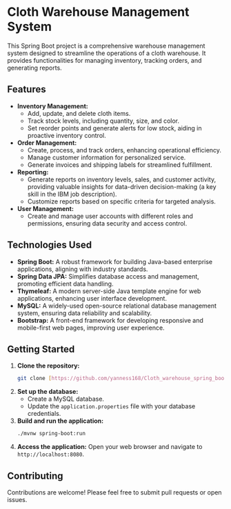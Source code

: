 # Cloth Warehouse Management System

This Spring Boot project is a comprehensive warehouse management system designed to streamline the operations of a cloth warehouse. It provides functionalities for managing inventory, tracking orders, and generating reports.

## Features

*   **Inventory Management:**
    *   Add, update, and delete cloth items.
    *   Track stock levels, including quantity, size, and color.
    *   Set reorder points and generate alerts for low stock, aiding in proactive inventory control.
*   **Order Management:**
    *   Create, process, and track orders, enhancing operational efficiency.
    *   Manage customer information for personalized service.
    *   Generate invoices and shipping labels for streamlined fulfillment.
*   **Reporting:**
    *   Generate reports on inventory levels, sales, and customer activity, providing valuable insights for data-driven decision-making (a key skill in the IBM job description).
    *   Customize reports based on specific criteria for targeted analysis.
*   **User Management:**
    *   Create and manage user accounts with different roles and permissions, ensuring data security and access control.

## Technologies Used

*   **Spring Boot:** A robust framework for building Java-based enterprise applications, aligning with industry standards.
*   **Spring Data JPA:** Simplifies database access and management, promoting efficient data handling.
*   **Thymeleaf:** A modern server-side Java template engine for web applications, enhancing user interface development.
*   **MySQL:** A widely-used open-source relational database management system, ensuring data reliability and scalability.
*   **Bootstrap:** A front-end framework for developing responsive and mobile-first web pages, improving user experience.

## Getting Started

1.  **Clone the repository:**
    ```bash
    git clone [https://github.com/yanness168/Cloth_warehouse_spring_boot.git](https://github.com/yanness168/Cloth_warehouse_spring_boot.git)
    ```
2.  **Set up the database:**
    *   Create a MySQL database.
    *   Update the `application.properties` file with your database credentials.
3.  **Build and run the application:**
    ```bash
    ./mvnw spring-boot:run
    ```
4.  **Access the application:**
    Open your web browser and navigate to `http://localhost:8080`.

## Contributing

Contributions are welcome! Please feel free to submit pull requests or open issues.
